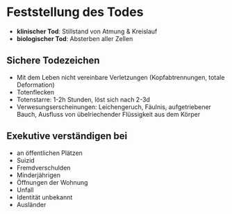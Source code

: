 # Feststellung des Todes
+ **klinischer Tod**: Stillstand von Atmung & Kreislauf
+ **biologischer Tod**: Absterben aller Zellen

## Sichere Todezeichen
+ Mit dem Leben nicht vereinbare Verletzungen (Kopfabtrennungen, totale Deformation)
+ Totenflecken
+ Totenstarre: 1-2h Stunden, löst sich nach 2-3d
+ Verwesungserscheinungen: Leichengeruch, Fäulnis, aufgetriebener Bauch, Ausfluss von übelriechender Flüssigkeit aus dem Körper

## Exekutive verständigen bei
+ an öffentlichen Plätzen
+ Suizid
+ Fremdverschulden
+ Minderjährigen
+ Öffnungen der Wohnung
+ Unfall
+ Identität unbekannt
+ Ausländer